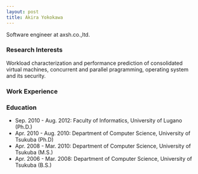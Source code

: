 ```yaml
---
layout: post
title: Akira Yokokawa
---
```


Software engineer at axsh.co.,ltd.

### Research Interests

Workload characterization and performance prediction of consolidated virtual machines, concurrent and parallel pragramming, operating system and its security.

### Work Experience

### Education

* Sep. 2010 - Aug. 2012: Faculty of Informatics, University of Lugano (Ph.D.)
* Apr. 2010 - Aug. 2010: Department of Computer Science, University of Tsukuba (Ph.D)
* Apr. 2008 - Mar. 2010: Department of Computer Science, University of Tsukuba (M.S.)
* Apr. 2006 - Mar. 2008: Department of Computer Science, University of Tsukuba (B.S.)

